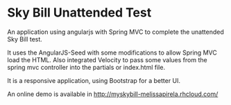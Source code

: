 Sky Bill Unattended Test
========================

An application using angularjs with Spring MVC to complete the unattended Sky Bill test.

It uses the AngularJS-Seed with some modifications to allow Spring MVC load the HTML. Also integrated Velocity to pass some values from the spring mvc controller into the partials or index.html file.

It is a responsive application, using Bootstrap for a better UI.

An online demo is available in
http://myskybill-melissapirela.rhcloud.com/

